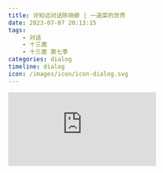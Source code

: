 ```yaml
---
title: 许知远对话陈晓卿 | 一道菜的世界
date: 2023-07-07 20:13:15
tags:
    - 对话
    - 十三邀
    - 十三邀 第七季
categories: dialog
timeline: dialog
icon: /images/icon/icon-dialog.svg
---
```


<div class="video-container">
    <iframe frameborder="0" src="https://v.qq.com/txp/iframe/player.html?vid=f0046lo78x4" allowFullScreen="true"></iframe>
</div>
